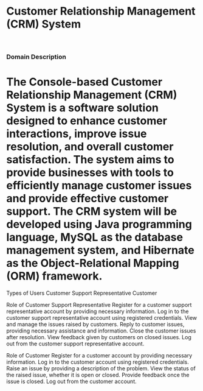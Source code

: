 <h1>Customer Relationship Management (CRM) System</h1>
</br>
<h3>Domain Description</h3>
<h1>The Console-based Customer Relationship Management (CRM) System is a software solution designed to enhance customer interactions, improve issue resolution, and overall customer satisfaction. The system aims to provide businesses with tools to efficiently manage customer issues and provide effective customer support. The CRM system will be developed using Java programming language, MySQL as the database management system, and Hibernate as the Object-Relational Mapping (ORM) framework.</h3>

Types of Users
Customer Support Representative
Customer

Role of Customer Support Representative
Register for a customer support representative account by providing necessary information.
Log in to the customer support representative account using registered credentials.
View and manage the issues raised by customers.
Reply to customer issues, providing necessary assistance and information.
Close the customer issues after resolution.
View feedback given by customers on closed issues.
Log out from the customer support representative account.

Role of Customer
Register for a customer account by providing necessary information.
Log in to the customer account using registered credentials.
Raise an issue by providing a description of the problem.
View the status of the raised issue, whether it is open or closed.
Provide feedback once the issue is closed.
Log out from the customer account.


